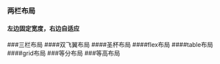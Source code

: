 ### 两栏布局
#### 左边固定宽度，右边自适应
###三栏布局
####双飞翼布局
####圣杯布局
####flex布局
####table布局
####grid布局
###等分布局
###等高布局